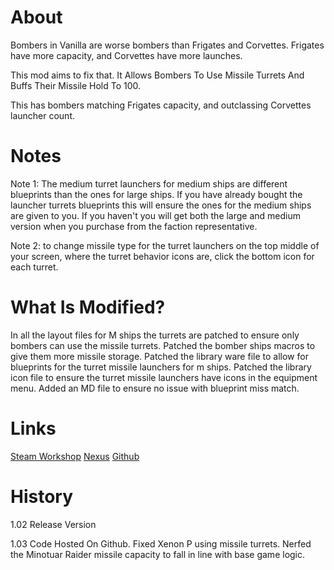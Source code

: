 # About

Bombers in Vanilla are worse bombers than Frigates and Corvettes. Frigates have more capacity, and Corvettes have more launches.

This mod aims to fix that. It Allows Bombers To Use Missile Turrets And Buffs Their Missile Hold To 100.

This has bombers matching Frigates capacity, and outclassing Corvettes launcher count.

# Notes

Note 1: The medium turret launchers for medium ships are different blueprints than the ones for large ships. If you have already bought the launcher turrets blueprints this will ensure the ones for the medium ships are given to you. If you haven't you will get both the large and medium version when you purchase from the faction representative.

Note 2: to change missile type for the turret launchers on the top middle of your screen, where the turret behavior icons are, click the bottom icon for each turret.

# What Is Modified?

In all the layout files for M ships the turrets are patched to ensure only bombers can use the missile turrets.
Patched the bomber ships macros to give them more missile storage.
Patched the library ware file to allow for blueprints for the turret missile launchers for m ships.
Patched the library icon file to ensure the turret missile launchers have icons in the equipment menu.
Added an MD file to ensure no issue with blueprint miss match.

# Links

[Steam Workshop](https://steamcommunity.com/sharedfiles/filedetails/?id=1893821953)
[Nexus](https://www.nexusmods.com/x4foundations/mods/356/)
[Github](https://github.com/rovermicrover/x4-improved-bombers/)

# History

1.02 Release Version

1.03 Code Hosted On Github. Fixed Xenon P using missile turrets. Nerfed the Minotuar Raider missile capacity to fall in line with base game logic.